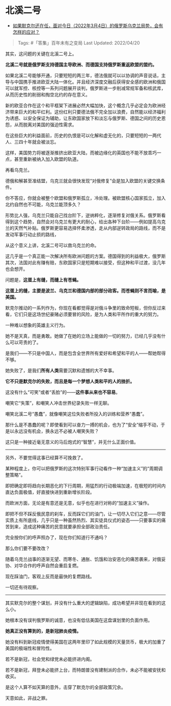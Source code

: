 # 北溪二号

- [如果默克尔还在任，面对今日（2022年3月4日）的俄罗斯乌克兰局势，会有怎样的应对？](https://www.zhihu.com/question/519949392/answer/2448395939)

>Tags: #「答集」百年未有之变局 
>Last Updated: 2022/04/20

其实，这问题的关键在北溪二号上。

**北溪二号就是俄罗斯支持德国主导欧洲、而德国支持俄罗斯重返欧盟的盟约。**

如果北溪二号能够开通，只要短短的两三年，德法俄就可以以协调的声音说话，主导与中国携手推进欧亚大陆一体化。并且经济深度交融后获得安全感的欧洲和俄国可以就军控、核控等一系列问题展开谈判，俄罗斯进一步削减常规军备和核武库，从而历史性的削弱和掏空北约的存在意义。

新的欧亚合作在这个和平框架下进展必然大幅加快，这个概念几乎必定会为欧洲经济带来巨大的和平红利。这份红利只要德法俄不完全加以浪费，自然能以经济福利为诱惑、以安全保证为辅助，让东欧国家放下和淡忘与俄罗斯、德国之间的历史恩怨，从而脱离对美国的强迫性需求。

在这些巨大的利益面前，历史的仇恨是可以化解和虚无化的，只要短短的一两代人、三四十年就会被淡忘。

这样，美国势力将被逐渐推挤出欧亚大陆，而被边缘化的英国也不能不放乖巧一点，甚至重新被纳入加入欧盟的轨道。

再看乌克兰。

德俄和解甚至准结盟，乌克兰就会很快发现“对俄修复”会是加入欧盟的关键交换条件。

你不答应，你就会被整个欧盟和俄罗斯孤立，冷处理。被欧盟核心国家孤立，加入北约自然也不可能，乌克兰能顶多久？

形势比人强，乌克兰只能自己找台阶下，逆纳粹化，逐渐修复对俄关系。俄罗斯看得到这个趋势，自然会对乌克兰有更大的耐心，给出各种下台阶——例如提高乌克兰的天然气补贴。俄罗斯更容易选择怀柔渗透，走从内部逆转政局的路线，而不是发动军事行动止损的路线，

从这个意义上讲，北溪二号可以救乌克兰的命。

这几乎是一个真正能一次解决所有欧洲问题的方案。德国得到的利益极大，俄罗斯其次，法国对此有赚有赔，东欧国家只是短期难以接受，但这种和平过渡，没几年也会想开。

问题是，**这蛋上有缝，而缝上有苍蝇。**

**这蛋上的缝，主要是波兰、乌克兰和德国内部的部分政客。而苍蝇则不言而喻，是美国。**

默克尔推动的一系列作为，你现在看都觉得是对俄斗争里的致命短板，但你反过来看，它们只是这场世纪豪赌必须要冒的风险，是为人类和平所作的重大的努力。

一种难以想象的英雄主义行为。

她不是天真，而是勇敢。她做了在她的立场上能做的一切的努力，已经几乎没有什么可以苛责的了。

是我们——不只是中国人，而是包含全世界所有爱好和希望和平的人——帮她帮得不够。

她失败了，是我们**所有人类**需要沉默和遗憾的大不幸事。

**它不只是默克尔的失败，而且是每一个梦想人类和平的人的挫折。**

  

这没有什么“可笑”或者“丢脸”的——**这件事从来也不容易**。

嘲笑它“失策”，和嘲笑人冲击世界纪录失败一样无聊。

嘲笑北溪二号“愚蠢”，就像嘲笑这位失败者所投入的训练和营养“愚蠢”。

那什么是不愚蠢的呢？即使看到可以奋力一搏的机会，也为了“安全”缩手不动，于是以永远没有机会，换永远不必被人嘲笑失败？

这只是一种接近毫无意义的马后炮式的“智慧”，并无什么正面价值。

---

另外，不要觉得这事已经算不可挽救了。

某种程度上，你可以把俄罗斯的这次特别军事行动看作一种“加速主义”的“周期调整策略”。

即把确定即将趋向长期恶化的下行周期，用猛烈的行动极端加速，在极短的时间内直达负面极值，好直接快进到重新增长阶段。

而欧洲方面，无论是有意还是无意，似乎也在进行对称的“加速主义”操作。

即把不但不踩反俄民意的刹车，反而踩它们的油门，让一切尽入它们之意——尽管实质上有所底线，几乎只是一种虽然热烈、其实徒具仪式的姿态——只要事实的痛苦到来，造成这种痛苦的民意就要承担全部政治责任。

完全按你们的呼声照办了，现在你们知道行不通吗？

那么你们要不要改改？

随着乌克兰战事的逐渐无望、而寒冬、通胀、饥饿和治安恶化的痛苦袭来，对俄妥协、对华合作的呼声自然会重启复燃。

现在踩油门，客观上反而是最快的复燃路线。

一切还有待观察。

---

其实默克尔的整个谋划，并没有什么重大的逻辑缺陷，成功希望并非现在看到的这么小。

她根本没有误判俄罗斯的诚意，也没有低估美国在这盘谋划里的负面作用。

**她真正没有算到的，是新冠肺炎疫情。**

她没有料到新冠疫情使得美国在这两年里印了如此规模的天量货币，极大的加重了美国的极端性和冒险性。

若不是新冠，社会党和绿党未必能挤进内阁。

若不是新冠，拜登未必能挤上台，而特朗普没有建制派的合作，未必不能被安抚和收买。

是这个人算不如天算的意外，击穿了默克尔的全部政策冗余。

天意如此，非战之罪。